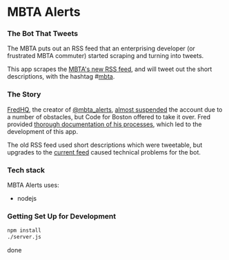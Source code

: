 MBTA Alerts
===========

### The Bot That Tweets

The MBTA puts out an RSS feed that an enterprising developer (or frustrated MBTA commuter) started scraping and turning into tweets.

This app scrapes the [MBTA's new RSS feed](http://realtime.mbta.com/alertsrss/rssfeed4), and will tweet out the short descriptions, with the hashtag #[mbta](https://twitter.com/search?q=%23mbta&src=typd).


### The Story

[FredHQ][fredhq], the creator of [@mbta_alerts][alerts], [almost suspended][almost] the account due to a number of obstacles, but Code for Boston offered to take it over. Fred provided [thorough documentation of his processes][prodoc], which led to the development of this app.

[fredhq]: https://twitter.com/fredhq
[alerts]: https://twitter.com/mbta_alerts
[almost]: https://gist.github.com/fredhq/34781ea7c60c1388e16e
[prodoc]: https://gist.github.com/fredhq/eaf7a6ebb1ac88c6cc69

The old RSS feed used short descriptions which were tweetable, but upgrades to the [current feed](http://realtime.mbta.com/alertsrss/rssfeed4) caused technical problems for the bot.

### Tech stack

MBTA Alerts uses:

+ nodejs



### Getting Set Up for Development

```bash
npm install
./server.js
```

done
